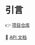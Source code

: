 # 引言

:point_right: [项目仓库](https://github.com/clouds-cat)

:diamond_shape_with_a_dot_inside: [API 文档](https://console-docs.apipost.cn/preview/57a14ab420e3496a/a73e76f10e0e9a0d)

